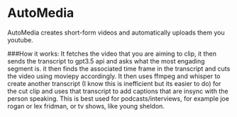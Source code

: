 # AutoMedia

AutoMedia creates short-form videos and automatically uploads them you youtube. 

###How it works:
It fetches the video that you are aiming to clip, it then sends the transcript to gpt3.5 api and asks what the most engading segment is. it then finds the associated time frame in the transcript and cuts the video using moviepy accordingly. It then uses ffmpeg and whisper to create another transcript (I know this is inefficient but its easier to do) for the cut clip and uses that transcript to add captions that are insync with the person speaking. This is best used for podcasts/interviews, for example joe rogan or lex fridman, or tv shows, like young sheldon.
